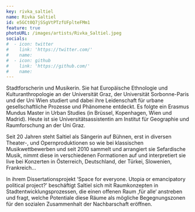 ```yaml
---
key: rivka_saltiel
name: Rivka Saltiel
id: e5GCt0Q7jSSgVtPTzfUFplteFMm1
feature: true
photoURL: /images/artists/Rivka_Saltiel.jpeg
socials:
#  - icon: twitter
#    link: 'https://twitter.com/'
#    name: 
#  - icon: github
#    link: 'https://github.com/'
#    name: 
---
```

Stadtforscherin und Musikerin.
Sie hat Europäische Ethnologie und Kulturanthropologie an der Universität Graz, der Universität Sorbonne-Paris und der Uni Wien studiert und dabei ihre Leidenschaft für urbane gesellschaftliche Prozesse und Phänomene entdeckt. Es folgte ein Erasmus Mundus Master in Urban Studies (in Brüssel, Kopenhagen, Wien und Madrid). Heute ist sie Universitätsassistentin am Institut für Geographie und Raumforschung an der Uni Graz.


Seit 20 Jahren steht Saltiel als Sängerin auf Bühnen, erst in diversen Theater-, und Opernproduktionen so wie bei klassischen Musikwettbewerben und seit 2010 sammelt und arrangiert sie Sefardische Musik, nimmt diese in verschiedenen Formationen auf und interpretiert sie live bei Konzerten in Österreich, Deutschland, der Türkei, Slowenien, Frankreich…


In ihrem Dissertationsprojekt ‘Space for everyone. Utopia or emancipatory political project?’ beschäftigt Saltiel sich mit Raumkonzepten in Stadtentwicklungsprozessen, die einen offenen Raum ‚für alle‘ anstreben und fragt, welche Potentiale diese Räume als mögliche Begegnungszonen für den sozialen Zusammenhalt der Nachbarschaft eröffnen.
